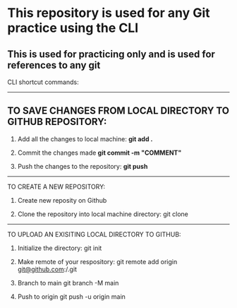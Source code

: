 # This repository is used for any Git practice using the CLI

## This is used for practicing only and is used for references to any git 
CLI 
shortcut commands:

-------------------------
## TO SAVE CHANGES FROM LOCAL DIRECTORY TO GITHUB REPOSITORY: 

1. Add all the changes to local machine:
		**git add .** 

2. Commit the changes made 
	**git commit -m "COMMENT"**

3. Push the changes to the repository: 
	**git push**

---------------------------
TO CREATE A NEW REPOSITORY:


1. Create new reposity on Github

2. Clone the repository into local machine directory: 
	git clone <URL>


-----------------------------
TO UPLOAD AN EXISITING LOCAL  DIRECTORY TO GITHUB:

1. Initialize the directory: 
	git init

2. Make remote of your respository: 
	git remote add origin 
git@github.com:<USERNAME>/<REPOSITORY>.git

3. Branch to main
	git branch -M main

4. Push to origin
	git push -u origin main
